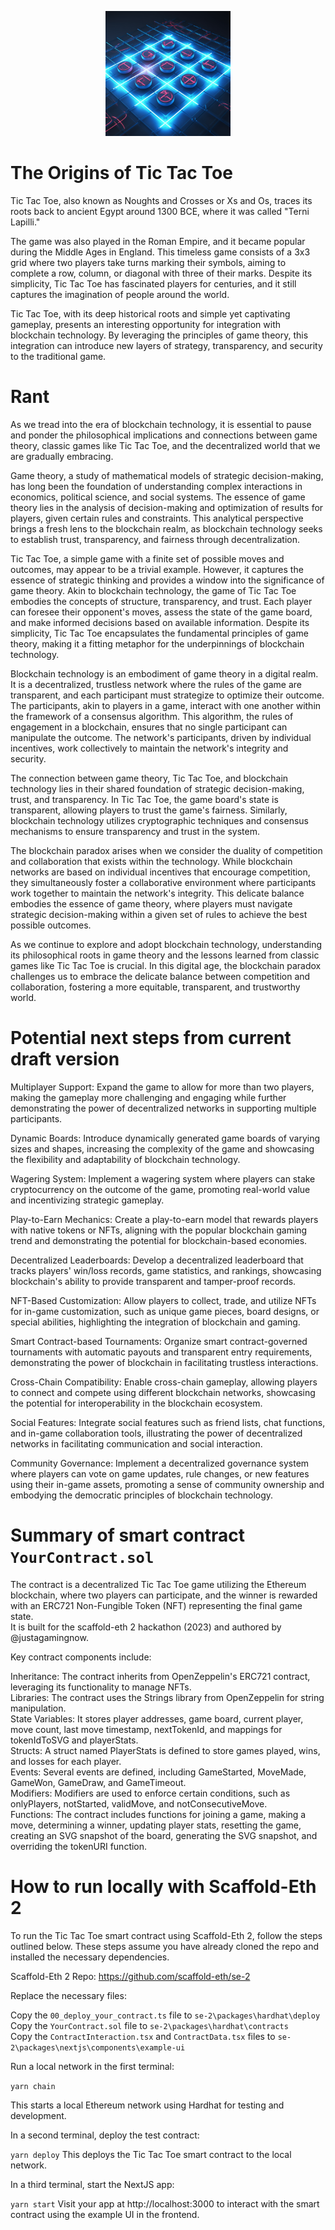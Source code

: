<p align="center"><img src="./tictac1.png" alt="Alt text for the image" width="200" height="200"></p>

# The Origins of Tic Tac Toe

Tic Tac Toe, also known as Noughts and Crosses or Xs and Os, traces its roots back to ancient Egypt around 1300 BCE, where it was called "Terni Lapilli."   

The game was also played in the Roman Empire, and it became popular during the Middle Ages in England. This timeless game consists of a 3x3 grid where two players take turns marking their symbols, aiming to complete a row, column, or diagonal with three of their marks. Despite its simplicity, Tic Tac Toe has fascinated players for centuries, and it still captures the imagination of people around the world.

Tic Tac Toe, with its deep historical roots and simple yet captivating gameplay, presents an interesting opportunity for integration with blockchain technology. By leveraging the principles of game theory, this integration can introduce new layers of strategy, transparency, and security to the traditional game.

# Rant

As we tread into the era of blockchain technology, it is essential to pause and ponder the philosophical implications and connections between game theory, classic games like Tic Tac Toe, and the decentralized world that we are gradually embracing.

Game theory, a study of mathematical models of strategic decision-making, has long been the foundation of understanding complex interactions in economics, political science, and social systems. The essence of game theory lies in the analysis of decision-making and optimization of results for players, given certain rules and constraints. This analytical perspective brings a fresh lens to the blockchain realm, as blockchain technology seeks to establish trust, transparency, and fairness through decentralization.

Tic Tac Toe, a simple game with a finite set of possible moves and outcomes, may appear to be a trivial example. However, it captures the essence of strategic thinking and provides a window into the significance of game theory. Akin to blockchain technology, the game of Tic Tac Toe embodies the concepts of structure, transparency, and trust. Each player can foresee their opponent's moves, assess the state of the game board, and make informed decisions based on available information. Despite its simplicity, Tic Tac Toe encapsulates the fundamental principles of game theory, making it a fitting metaphor for the underpinnings of blockchain technology.

Blockchain technology is an embodiment of game theory in a digital realm. It is a decentralized, trustless network where the rules of the game are transparent, and each participant must strategize to optimize their outcome. The participants, akin to players in a game, interact with one another within the framework of a consensus algorithm. This algorithm, the rules of engagement in a blockchain, ensures that no single participant can manipulate the outcome. The network's participants, driven by individual incentives, work collectively to maintain the network's integrity and security.

The connection between game theory, Tic Tac Toe, and blockchain technology lies in their shared foundation of strategic decision-making, trust, and transparency. In Tic Tac Toe, the game board's state is transparent, allowing players to trust the game's fairness. Similarly, blockchain technology utilizes cryptographic techniques and consensus mechanisms to ensure transparency and trust in the system.

The blockchain paradox arises when we consider the duality of competition and collaboration that exists within the technology. While blockchain networks are based on individual incentives that encourage competition, they simultaneously foster a collaborative environment where participants work together to maintain the network's integrity. This delicate balance embodies the essence of game theory, where players must navigate strategic decision-making within a given set of rules to achieve the best possible outcomes.

As we continue to explore and adopt blockchain technology, understanding its philosophical roots in game theory and the lessons learned from classic games like Tic Tac Toe is crucial. In this digital age, the blockchain paradox challenges us to embrace the delicate balance between competition and collaboration, fostering a more equitable, transparent, and trustworthy world.

# Potential next steps from current draft version

Multiplayer Support: Expand the game to allow for more than two players, making the gameplay more challenging and engaging while further demonstrating the power of decentralized networks in supporting multiple participants.

Dynamic Boards: Introduce dynamically generated game boards of varying sizes and shapes, increasing the complexity of the game and showcasing the flexibility and adaptability of blockchain technology.

Wagering System: Implement a wagering system where players can stake cryptocurrency on the outcome of the game, promoting real-world value and incentivizing strategic gameplay.

Play-to-Earn Mechanics: Create a play-to-earn model that rewards players with native tokens or NFTs, aligning with the popular blockchain gaming trend and demonstrating the potential for blockchain-based economies.

Decentralized Leaderboards: Develop a decentralized leaderboard that tracks players' win/loss records, game statistics, and rankings, showcasing blockchain's ability to provide transparent and tamper-proof records.

NFT-Based Customization: Allow players to collect, trade, and utilize NFTs for in-game customization, such as unique game pieces, board designs, or special abilities, highlighting the integration of blockchain and gaming.

Smart Contract-based Tournaments: Organize smart contract-governed tournaments with automatic payouts and transparent entry requirements, demonstrating the power of blockchain in facilitating trustless interactions.

Cross-Chain Compatibility: Enable cross-chain gameplay, allowing players to connect and compete using different blockchain networks, showcasing the potential for interoperability in the blockchain ecosystem.

Social Features: Integrate social features such as friend lists, chat functions, and in-game collaboration tools, illustrating the power of decentralized networks in facilitating communication and social interaction.

Community Governance: Implement a decentralized governance system where players can vote on game updates, rule changes, or new features using their in-game assets, promoting a sense of community ownership and embodying the democratic principles of blockchain technology.

# Summary of smart contract `YourContract.sol`

The contract is a decentralized Tic Tac Toe game utilizing the Ethereum blockchain, where two players can participate, and the winner is rewarded with an ERC721 Non-Fungible Token (NFT) representing the final game state.  
It is built for the scaffold-eth 2 hackathon (2023) and authored by @justagamingnow.

Key contract components include:

Inheritance: The contract inherits from OpenZeppelin's ERC721 contract, leveraging its functionality to manage NFTs.  
Libraries: The contract uses the Strings library from OpenZeppelin for string manipulation.  
State Variables: It stores player addresses, game board, current player, move count, last move timestamp, nextTokenId, and mappings for tokenIdToSVG and playerStats.  
Structs: A struct named PlayerStats is defined to store games played, wins, and losses for each player.  
Events: Several events are defined, including GameStarted, MoveMade, GameWon, GameDraw, and GameTimeout.  
Modifiers: Modifiers are used to enforce certain conditions, such as onlyPlayers, notStarted, validMove, and notConsecutiveMove.  
Functions: The contract includes functions for joining a game, making a move, determining a winner, updating player stats, resetting the game, creating an SVG snapshot of the board, generating the SVG snapshot, and overriding the tokenURI function.  

# How to run locally with Scaffold-Eth 2

To run the Tic Tac Toe smart contract using Scaffold-Eth 2, follow the steps outlined below. These steps assume you have already cloned the repo and installed the necessary dependencies.

Scaffold-Eth 2 Repo: https://github.com/scaffold-eth/se-2

Replace the necessary files:

Copy the `00_deploy_your_contract.ts` file to `se-2\packages\hardhat\deploy`  
Copy the `YourContract.sol` file to `se-2\packages\hardhat\contracts`  
Copy the `ContractInteraction.tsx` and `ContractData.tsx` files to `se-2\packages\nextjs\components\example-ui`  

Run a local network in the first terminal:

`yarn chain`

This starts a local Ethereum network using Hardhat for testing and development.

In a second terminal, deploy the test contract:

`yarn deploy`
This deploys the Tic Tac Toe smart contract to the local network.

In a third terminal, start the NextJS app:

`yarn start`
Visit your app at http://localhost:3000 to interact with the smart contract using the example UI in the frontend.
